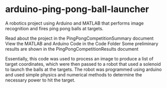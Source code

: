 # arduino-ping-pong-ball-launcher
A robotics project using Arduino and MATLAB that performs image recognition and fires ping pong balls at targets.

Read about the project in the PingPongCompetitionSummary document
View the MATLAB and Arduino Code in the Code Folder
Some preliminary results are shown in the PingPongCompetitionResults document

Essentially, this code was used to process an image to produce a list of target coordinates, which were then passed to a robot that used a solenoid to launch the balls at the targets. The robot was programmed using arduino and used simple physics and numerical methods to determine the necessary power to hit the target.
